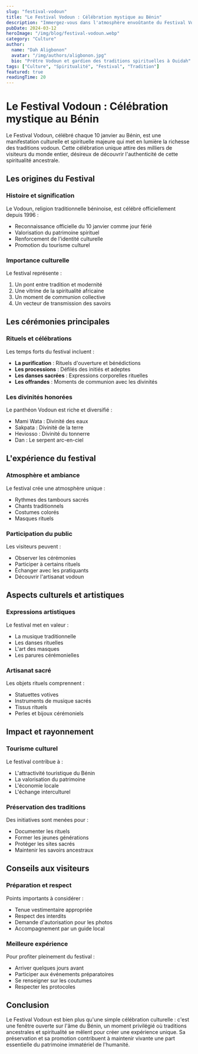 ```yaml
---
slug: "festival-vodoun"
title: "Le Festival Vodoun : Célébration mystique au Bénin"
description: "Immergez-vous dans l'atmosphère envoûtante du Festival Vodoun, une célébration unique qui perpétue les traditions ancestrales du Bénin."
pubDate: 2024-03-12
heroImage: "/img/blog/festival-vodoun.webp"
category: "Culture"
author:
  name: "Dah Aligbonon"
  avatar: "/img/authors/aligbonon.jpg"
  bio: "Prêtre Vodoun et gardien des traditions spirituelles à Ouidah"
tags: ["Culture", "Spiritualité", "Festival", "Tradition"]
featured: true
readingTime: 20
---
```


# Le Festival Vodoun : Célébration mystique au Bénin

Le Festival Vodoun, célébré chaque 10 janvier au Bénin, est une manifestation culturelle et spirituelle majeure qui met en lumière la richesse des traditions vodoun. Cette célébration unique attire des milliers de visiteurs du monde entier, désireux de découvrir l'authenticité de cette spiritualité ancestrale.

## Les origines du Festival

### Histoire et signification

Le Vodoun, religion traditionnelle béninoise, est célébré officiellement depuis 1996 :

- Reconnaissance officielle du 10 janvier comme jour férié
- Valorisation du patrimoine spirituel
- Renforcement de l'identité culturelle
- Promotion du tourisme culturel

### Importance culturelle

Le festival représente :

1. Un pont entre tradition et modernité
2. Une vitrine de la spiritualité africaine
3. Un moment de communion collective
4. Un vecteur de transmission des savoirs

## Les cérémonies principales

### Rituels et célébrations

Les temps forts du festival incluent :

- **La purification** : Rituels d'ouverture et bénédictions
- **Les processions** : Défilés des initiés et adeptes
- **Les danses sacrées** : Expressions corporelles rituelles
- **Les offrandes** : Moments de communion avec les divinités

### Les divinités honorées

Le panthéon Vodoun est riche et diversifié :

- Mami Wata : Divinité des eaux
- Sakpata : Divinité de la terre
- Heviosso : Divinité du tonnerre
- Dan : Le serpent arc-en-ciel

## L'expérience du festival

### Atmosphère et ambiance

Le festival crée une atmosphère unique :

- Rythmes des tambours sacrés
- Chants traditionnels
- Costumes colorés
- Masques rituels

### Participation du public

Les visiteurs peuvent :

- Observer les cérémonies
- Participer à certains rituels
- Échanger avec les pratiquants
- Découvrir l'artisanat vodoun

## Aspects culturels et artistiques

### Expressions artistiques

Le festival met en valeur :

- La musique traditionnelle
- Les danses rituelles
- L'art des masques
- Les parures cérémonielles

### Artisanat sacré

Les objets rituels comprennent :

- Statuettes votives
- Instruments de musique sacrés
- Tissus rituels
- Perles et bijoux cérémoniels

## Impact et rayonnement

### Tourisme culturel

Le festival contribue à :

- L'attractivité touristique du Bénin
- La valorisation du patrimoine
- L'économie locale
- L'échange interculturel

### Préservation des traditions

Des initiatives sont menées pour :

- Documenter les rituels
- Former les jeunes générations
- Protéger les sites sacrés
- Maintenir les savoirs ancestraux

## Conseils aux visiteurs

### Préparation et respect

Points importants à considérer :

- Tenue vestimentaire appropriée
- Respect des interdits
- Demande d'autorisation pour les photos
- Accompagnement par un guide local

### Meilleure expérience

Pour profiter pleinement du festival :

- Arriver quelques jours avant
- Participer aux événements préparatoires
- Se renseigner sur les coutumes
- Respecter les protocoles

## Conclusion

Le Festival Vodoun est bien plus qu'une simple célébration culturelle : c'est une fenêtre ouverte sur l'âme du Bénin, un moment privilégié où traditions ancestrales et spiritualité se mêlent pour créer une expérience unique. Sa préservation et sa promotion contribuent à maintenir vivante une part essentielle du patrimoine immatériel de l'humanité. 